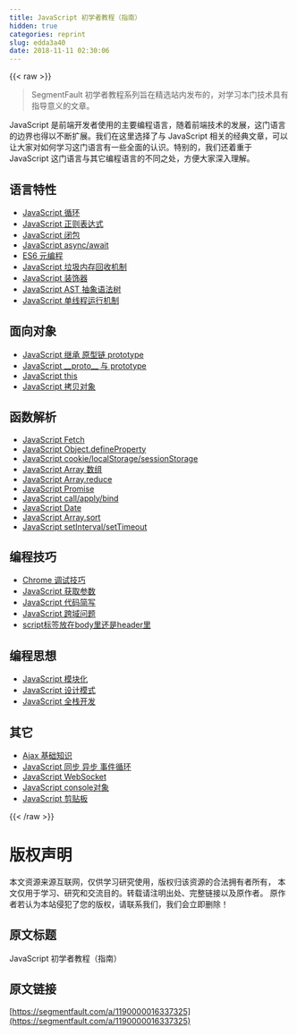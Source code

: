 ```yaml
---
title: JavaScript 初学者教程（指南）
hidden: true
categories: reprint
slug: edda3a40
date: 2018-11-11 02:30:06
---
```


{{< raw >}}
<blockquote>SegmentFault &#x521D;&#x5B66;&#x8005;&#x6559;&#x7A0B;&#x7CFB;&#x5217;&#x65E8;&#x5728;&#x7CBE;&#x9009;&#x7AD9;&#x5185;&#x53D1;&#x5E03;&#x7684;&#xFF0C;&#x5BF9;&#x5B66;&#x4E60;&#x672C;&#x95E8;&#x6280;&#x672F;&#x5177;&#x6709;&#x6307;&#x5BFC;&#x610F;&#x4E49;&#x7684;&#x6587;&#x7AE0;&#x3002;</blockquote><p>JavaScript &#x662F;&#x524D;&#x7AEF;&#x5F00;&#x53D1;&#x8005;&#x4F7F;&#x7528;&#x7684;&#x4E3B;&#x8981;&#x7F16;&#x7A0B;&#x8BED;&#x8A00;&#xFF0C;&#x968F;&#x7740;&#x524D;&#x7AEF;&#x6280;&#x672F;&#x7684;&#x53D1;&#x5C55;&#xFF0C;&#x8FD9;&#x95E8;&#x8BED;&#x8A00;&#x7684;&#x8FB9;&#x754C;&#x4E5F;&#x5F97;&#x4EE5;&#x4E0D;&#x65AD;&#x6269;&#x5C55;&#x3002;&#x6211;&#x4EEC;&#x5728;&#x8FD9;&#x91CC;&#x9009;&#x62E9;&#x4E86;&#x4E0E; JavaScript &#x76F8;&#x5173;&#x7684;&#x7ECF;&#x5178;&#x6587;&#x7AE0;&#xFF0C;&#x53EF;&#x4EE5;&#x8BA9;&#x5927;&#x5BB6;&#x5BF9;&#x5982;&#x4F55;&#x5B66;&#x4E60;&#x8FD9;&#x95E8;&#x8BED;&#x8A00;&#x6709;&#x4E00;&#x4E9B;&#x5168;&#x9762;&#x7684;&#x8BA4;&#x8BC6;&#x3002;&#x7279;&#x522B;&#x7684;&#xFF0C;&#x6211;&#x4EEC;&#x8FD8;&#x7740;&#x91CD;&#x4E8E; JavaScript &#x8FD9;&#x95E8;&#x8BED;&#x8A00;&#x4E0E;&#x5176;&#x5B83;&#x7F16;&#x7A0B;&#x8BED;&#x8A00;&#x7684;&#x4E0D;&#x540C;&#x4E4B;&#x5904;&#xFF0C;&#x65B9;&#x4FBF;&#x5927;&#x5BB6;&#x6DF1;&#x5165;&#x7406;&#x89E3;&#x3002;</p><h2 id="articleHeader0">&#x8BED;&#x8A00;&#x7279;&#x6027;</h2><ul><li><a href="https://segmentfault.com/a/1190000016110909">JavaScript &#x5FAA;&#x73AF;</a></li><li><a href="https://segmentfault.com/a/1190000009324194" target="_blank">JavaScript &#x6B63;&#x5219;&#x8868;&#x8FBE;&#x5F0F;</a></li><li><a href="https://segmentfault.com/a/1190000000652891">JavaScript &#x95ED;&#x5305;</a></li><li><a href="https://segmentfault.com/a/1190000007535316" target="_blank">JavaScript async/await</a></li><li><a href="https://segmentfault.com/a/1190000016133613">ES6 &#x5143;&#x7F16;&#x7A0B;</a></li><li><a href="https://segmentfault.com/a/1190000015569915" target="_blank">JavaScript &#x5783;&#x573E;&#x5185;&#x5B58;&#x56DE;&#x6536;&#x673A;&#x5236;</a></li><li><a href="https://segmentfault.com/a/1190000014495089">JavaScript &#x88C5;&#x9970;&#x5668;</a></li><li><a href="https://segmentfault.com/a/1190000016231512" target="_blank">JavaScript AST &#x62BD;&#x8C61;&#x8BED;&#x6CD5;&#x6811;</a></li><li><a href="https://segmentfault.com/a/1190000012925872">JavaScript &#x5355;&#x7EBF;&#x7A0B;&#x8FD0;&#x884C;&#x673A;&#x5236;</a></li></ul><h2 id="articleHeader1">&#x9762;&#x5411;&#x5BF9;&#x8C61;</h2><ul><li><a href="https://segmentfault.com/a/1190000015727237" target="_blank">JavaScript &#x7EE7;&#x627F; &#x539F;&#x578B;&#x94FE; prototype</a></li><li><a href="https://segmentfault.com/a/1190000011801127">JavaScript __proto__ &#x4E0E; prototype</a></li><li><a href="https://segmentfault.com/a/1190000015444951" target="_blank">JavaScript this</a></li><li><a href="https://segmentfault.com/a/1190000013107871">JavaScript &#x62F7;&#x8D1D;&#x5BF9;&#x8C61;</a></li></ul><h2 id="articleHeader2">&#x51FD;&#x6570;&#x89E3;&#x6790;</h2><ul><li><a href="https://segmentfault.com/a/1190000003810652" target="_blank">JavaScript Fetch</a></li><li><a href="https://segmentfault.com/a/1190000007434923">JavaScript Object.defineProperty</a></li><li><a href="https://segmentfault.com/a/1190000012578794" target="_blank">JavaScript cookie/localStorage/sessionStorage</a></li><li><a href="https://segmentfault.com/a/1190000015908109">JavaScript Array &#x6570;&#x7EC4;</a></li><li><a href="https://segmentfault.com/a/1190000010731933" target="_blank">JavaScript Array.reduce</a></li><li><a href="https://segmentfault.com/a/1190000011652907">JavaScript Promise</a></li><li><a href="https://segmentfault.com/a/1190000011389726" target="_blank">JavaScript call/apply/bind</a></li><li><a href="https://segmentfault.com/a/1190000016098130">JavaScript Date</a></li><li><a href="https://segmentfault.com/a/1190000000410506" target="_blank">JavaScript Array.sort</a></li><li><a href="https://segmentfault.com/a/1190000016116657">JavaScript setInterval/setTimeout</a></li></ul><h2 id="articleHeader3">&#x7F16;&#x7A0B;&#x6280;&#x5DE7;</h2><ul><li><a href="https://segmentfault.com/a/1190000016256731" target="_blank">Chrome &#x8C03;&#x8BD5;&#x6280;&#x5DE7;</a></li><li><a href="https://segmentfault.com/a/1190000016005163">JavaScript &#x83B7;&#x53D6;&#x53C2;&#x6570;</a></li><li><a href="https://segmentfault.com/a/1190000012673854" target="_blank">JavaScript &#x4EE3;&#x7801;&#x7B80;&#x5199;</a></li><li><a href="https://segmentfault.com/a/1190000015597029">JavaScript &#x8DE8;&#x57DF;&#x95EE;&#x9898;</a></li><li><a href="https://segmentfault.com/a/1190000004292479" target="_blank">script&#x6807;&#x7B7E;&#x653E;&#x5728;body&#x91CC;&#x8FD8;&#x662F;header&#x91CC;</a></li></ul><h2 id="articleHeader4">&#x7F16;&#x7A0B;&#x601D;&#x60F3;</h2><ul><li><a href="https://segmentfault.com/a/1190000016276287">JavaScript &#x6A21;&#x5757;&#x5316;</a></li><li><a href="https://segmentfault.com/a/1190000014919700" target="_blank">JavaScript &#x8BBE;&#x8BA1;&#x6A21;&#x5F0F;</a></li><li><a href="https://segmentfault.com/a/1190000016101940">JavaScript &#x5168;&#x6808;&#x5F00;&#x53D1;</a></li></ul><h2 id="articleHeader5">&#x5176;&#x5B83;</h2><ul><li><a href="https://segmentfault.com/a/1190000015668383" target="_blank">Ajax &#x57FA;&#x7840;&#x77E5;&#x8BC6;</a></li><li><a href="https://segmentfault.com/a/1190000004322358">JavaScript &#x540C;&#x6B65; &#x5F02;&#x6B65; &#x4E8B;&#x4EF6;&#x5FAA;&#x73AF;</a></li><li><a href="https://segmentfault.com/a/1190000014643900" target="_blank">JavaScript WebSocket</a></li><li><a href="https://segmentfault.com/a/1190000000481884">JavaScript console&#x5BF9;&#x8C61;</a></li><li><a href="https://segmentfault.com/a/1190000013412206" target="_blank">JavaScript &#x526A;&#x8D34;&#x677F;</a></li></ul>
{{< /raw >}}

# 版权声明
本文资源来源互联网，仅供学习研究使用，版权归该资源的合法拥有者所有，
本文仅用于学习、研究和交流目的。转载请注明出处、完整链接以及原作者。
原作者若认为本站侵犯了您的版权，请联系我们，我们会立即删除！

## 原文标题
JavaScript 初学者教程（指南）

## 原文链接
[https://segmentfault.com/a/1190000016337325](https://segmentfault.com/a/1190000016337325)

